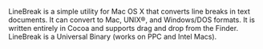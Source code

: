 LineBreak is a simple utility for Mac OS X that converts line breaks in text documents. It can convert to Mac, UNIX®, and Windows/DOS formats. It is written entirely in Cocoa and supports drag and drop from the Finder. LineBreak is a Universal Binary (works on PPC and Intel Macs).